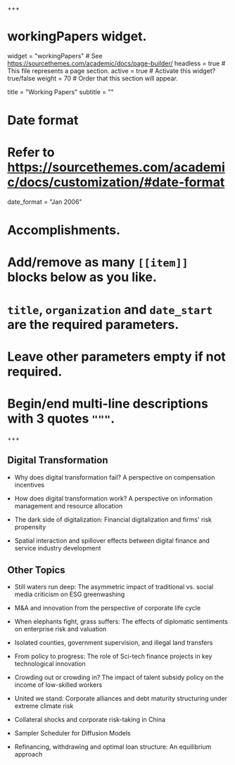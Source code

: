 +++
# workingPapers widget.
widget = "workingPapers"  # See https://sourcethemes.com/academic/docs/page-builder/
headless = true  # This file represents a page section.
active = true  # Activate this widget? true/false
weight = 70  # Order that this section will appear.

title = "Working Papers"
subtitle = ""

# Date format
#   Refer to https://sourcethemes.com/academic/docs/customization/#date-format
date_format = "Jan 2006"

# Accomplishments.
#   Add/remove as many `[[item]]` blocks below as you like.
#   `title`, `organization` and `date_start` are the required parameters.
#   Leave other parameters empty if not required.
#   Begin/end multi-line descriptions with 3 quotes `"""`.

+++

<h2>Digital Transformation</h2>
<ul style="padding-left: 1.2em;">
  <li><p style="margin-bottom: 1em;">Why does digital transformation fail? A perspective on compensation incentives</p></li>

  <li><p style="margin-bottom: 1em;">How does digital transformation work? A perspective on information management and resource allocation</p></li>

  <li><p style="margin-bottom: 1em;">The dark side of digitalization: Financial digitalization and firms' risk propensity</p></li>

  <li><p style="margin-bottom: 1em;">Spatial interaction and spillover effects between digital finance and service industry development</p></li>
</ul>

<h2>Other Topics</h2>
<ul style="padding-left: 1.2em;">
  <li><p style="margin-bottom: 1em;">Still waters run deep: The asymmetric impact of traditional vs. social media criticism on ESG greenwashing</p></li>

  <li><p style="margin-bottom: 1em;">M&A and innovation from the perspective of corporate life cycle</p></li>
  
  <li><p style="margin-bottom: 1em;">When elephants fight, grass suffers: The effects of diplomatic sentiments on enterprise risk and valuation</p></li>

  <li><p style="margin-bottom: 1em;">Isolated counties, government supervision, and illegal land transfers</p></li>

  <li><p style="margin-bottom: 1em;">From policy to progress: The role of Sci-tech finance projects in key technological innovation</p></li>

  <li><p style="margin-bottom: 1em;">Crowding out or crowding in? The impact of talent subsidy policy on the income of low-skilled workers</p></li>

  <li><p style="margin-bottom: 1em;">United we stand: Corporate alliances and debt maturity structuring under extreme climate risk</p></li>
  
  <li><p style="margin-bottom: 1em;">Collateral shocks and corporate risk-taking in China</p></li>

  <li><p style="margin-bottom: 1em;">Sampler Scheduler for Diffusion Models</p></li>
  
  <li><p style="margin-bottom: 1em;">Refinancing, withdrawing and optimal loan structure: An equilibrium approach</p></li>
</ul>

